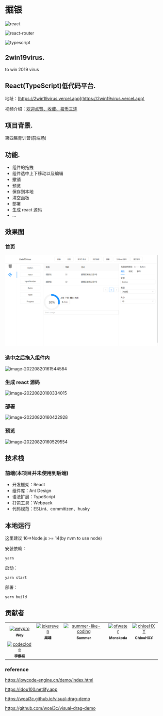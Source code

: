 # 掘银

![react](https://img.shields.io/github/package-json/dependency-version/jokereven/2win19virus/react)

![react-router](https://img.shields.io/github/package-json/dependency-version/jokereven/2win19virus/react-router)

![typescript](https://img.shields.io/github/package-json/dependency-version/jokereven/2win19virus/typescript)

## 2win19virus.

to win 2019 virus

## React(TypeScript)低代码平台.

地址：[https://2win19virus.vercel.app](https://2win19virus.vercel.app)

视频介绍：[欢迎点赞、收藏、投币三连](https://www.bilibili.com/video/BV1bd4y1d7Ju/)

## 项目背景.

第四届青训营(前端场)

## 功能.

- 组件的拖拽
- 组件选中上下移动以及编辑
- 撤销
- 预览
- 保存到本地
- 清空画板
- 部署
- 生成 react 源码
- ...

## 效果图

### 首页

![](https://github.com/jokereven/2win19virus/blob/main/screenshots/main.png)

### 选中之后拖入组件内

![image-20220820161544584](https://qiniuyun.code520.com.cn/images/image-20220820161544584.png)

### 生成 react 源码

![image-20220820160334015](https://qiniuyun.code520.com.cn/images/image-20220820160334015.png)

### 部署

![image-20220820160422928](https://qiniuyun.code520.com.cn/images/image-20220820160422928.png)

### 预览

![image-20220820160529554](https://qiniuyun.code520.com.cn/images/image-20220820160529554.png)

## 技术栈

### 前端(本项目并未使用到后端)

- 开发框架：React
- 组件库：Ant Design
- 语法扩展：TypeScript
- 打包工具：Webpack
- 代码规范：ESLint、commitizen、husky

## 本地运行

这里建议 16=>Node.js >= 14(by nvm to use node)

安装依赖：

```
yarn
```

启动：

```
yarn start
```

部署：

```
yarn build
```

## 贡献者

<!-- readme: collaborators,contributors -start -->
<table>
<tr>
    <td align="center">
        <a href="https://github.com/weypro">
            <img src="https://avatars.githubusercontent.com/u/22854837?v=4" width="100;" alt="weypro"/>
            <br />
            <sub><b>Wey</b></sub>
        </a>
    </td>
    <td align="center">
        <a href="https://github.com/jokereven">
            <img src="https://avatars.githubusercontent.com/u/73232691?v=4" width="100;" alt="jokereven"/>
            <br />
            <sub><b>周靖</b></sub>
        </a>
    </td>
    <td align="center">
        <a href="https://github.com/summer-like-coding">
            <img src="https://avatars.githubusercontent.com/u/81663777?v=4" width="100;" alt="summer-like-coding"/>
            <br />
            <sub><b>Summer</b></sub>
        </a>
    </td>
    <td align="center">
        <a href="https://github.com/ofwater">
            <img src="https://avatars.githubusercontent.com/u/91253015?v=4" width="100;" alt="ofwater"/>
            <br />
            <sub><b>Monskoda</b></sub>
        </a>
    </td>
    <td align="center">
        <a href="https://github.com/chloeHXY">
            <img src="https://avatars.githubusercontent.com/u/91829576?v=4" width="100;" alt="chloeHXY"/>
            <br />
            <sub><b>ChloeHXY</b></sub>
        </a>
    </td></tr>
<tr>
    <td align="center">
        <a href="https://github.com/codeclode">
            <img src="https://avatars.githubusercontent.com/u/95865626?v=4" width="100;" alt="codeclode"/>
            <br />
            <sub><b>李傲松</b></sub>
        </a>
    </td>
</table>

<!-- readme: collaborators,contributors -end -->

### reference

https://lowcode-engine.cn/demo/index.html

https://idou100.netlify.app

https://woai3c.github.io/visual-drag-demo

https://github.com/woai3c/visual-drag-demo
